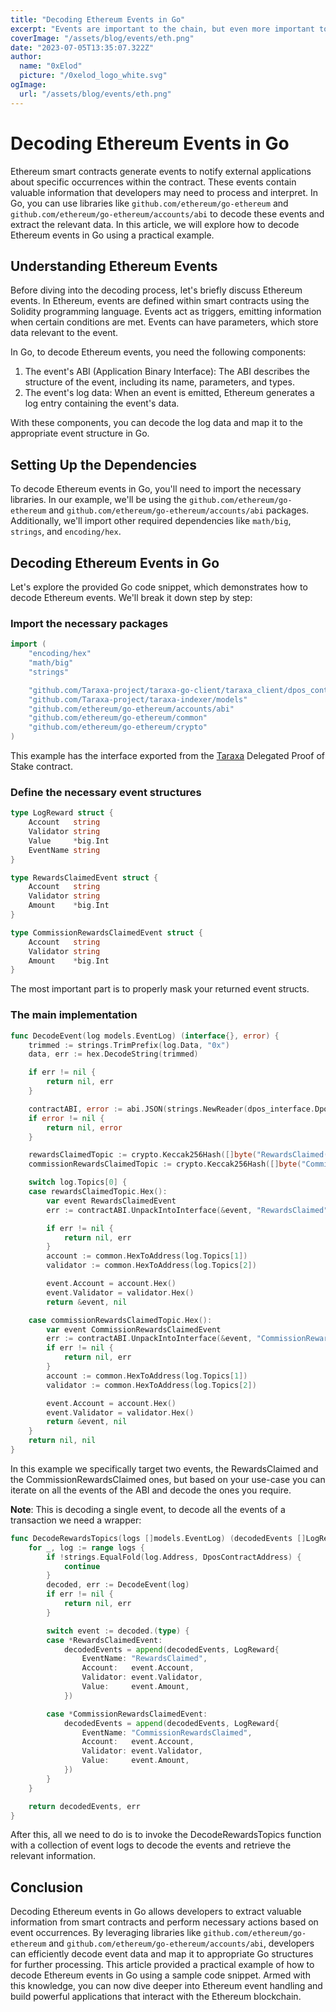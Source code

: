 ```yaml
---
title: "Decoding Ethereum Events in Go"
excerpt: "Events are important to the chain, but even more important to external systems. If you ever need to monitor the lifecycle of a smart contract, knowing how to decode them is essential. This article will explain, with an official example from Taraxa's DPOS contract how to do that in Golang."
coverImage: "/assets/blog/events/eth.png"
date: "2023-07-05T13:35:07.322Z"
author:
  name: "0xElod"
  picture: "/0xelod_logo_white.svg"
ogImage:
  url: "/assets/blog/events/eth.png"
---
```



# Decoding Ethereum Events in Go

Ethereum smart contracts generate events to notify external applications about specific occurrences within the contract. These events contain valuable information that developers may need to process and interpret. In Go, you can use libraries like `github.com/ethereum/go-ethereum` and `github.com/ethereum/go-ethereum/accounts/abi` to decode these events and extract the relevant data. In this article, we will explore how to decode Ethereum events in Go using a practical example.

## Understanding Ethereum Events

Before diving into the decoding process, let's briefly discuss Ethereum events. In Ethereum, events are defined within smart contracts using the Solidity programming language. Events act as triggers, emitting information when certain conditions are met. Events can have parameters, which store data relevant to the event.

In Go, to decode Ethereum events, you need the following components:

1. The event's ABI (Application Binary Interface): The ABI describes the structure of the event, including its name, parameters, and types.
2. The event's log data: When an event is emitted, Ethereum generates a log entry containing the event's data.

With these components, you can decode the log data and map it to the appropriate event structure in Go.

## Setting Up the Dependencies

To decode Ethereum events in Go, you'll need to import the necessary libraries. In our example, we'll be using the `github.com/ethereum/go-ethereum` and `github.com/ethereum/go-ethereum/accounts/abi` packages. Additionally, we'll import other required dependencies like `math/big`, `strings`, and `encoding/hex`.

## Decoding Ethereum Events in Go

Let's explore the provided Go code snippet, which demonstrates how to decode Ethereum events. We'll break it down step by step:

### Import the necessary packages

```go
import (
	"encoding/hex"
	"math/big"
	"strings"

	"github.com/Taraxa-project/taraxa-go-client/taraxa_client/dpos_contract_client/dpos_interface"
	"github.com/Taraxa-project/taraxa-indexer/models"
	"github.com/ethereum/go-ethereum/accounts/abi"
	"github.com/ethereum/go-ethereum/common"
	"github.com/ethereum/go-ethereum/crypto"
)
```

This example has the interface exported from the [Taraxa](www.taraxa.io) Delegated Proof of Stake contract.

### Define the necessary event structures

```go
type LogReward struct {
	Account   string
	Validator string
	Value     *big.Int
	EventName string
}

type RewardsClaimedEvent struct {
	Account   string
	Validator string
	Amount    *big.Int
}

type CommissionRewardsClaimedEvent struct {
	Account   string
	Validator string
	Amount    *big.Int
}
```

The most important part is to properly mask your returned event structs.

### The main implementation

```go
func DecodeEvent(log models.EventLog) (interface{}, error) {
	trimmed := strings.TrimPrefix(log.Data, "0x")
	data, err := hex.DecodeString(trimmed)

	if err != nil {
		return nil, err
	}

	contractABI, error := abi.JSON(strings.NewReader(dpos_interface.DposInterfaceABI))
	if error != nil {
		return nil, error
	}

	rewardsClaimedTopic := crypto.Keccak256Hash([]byte("RewardsClaimed(address,address,uint256)"))
	commissionRewardsClaimedTopic := crypto.Keccak256Hash([]byte("CommissionRewardsClaimed(address,address,uint256)"))

	switch log.Topics[0] {
	case rewardsClaimedTopic.Hex():
		var event RewardsClaimedEvent
		err := contractABI.UnpackIntoInterface(&event, "RewardsClaimed", data)

		if err != nil {
			return nil, err
		}
		account := common.HexToAddress(log.Topics[1])
		validator := common.HexToAddress(log.Topics[2])

		event.Account = account.Hex()
		event.Validator = validator.Hex()
		return &event, nil

	case commissionRewardsClaimedTopic.Hex():
		var event CommissionRewardsClaimedEvent
		err := contractABI.UnpackIntoInterface(&event, "CommissionRewardsClaimed", data)
		if err != nil {
			return nil, err
		}
		account := common.HexToAddress(log.Topics[1])
		validator := common.HexToAddress(log.Topics[2])

		event.Account = account.Hex()
		event.Validator = validator.Hex()
		return &event, nil
	}
	return nil, nil
}
```

In this example we specifically target two events, the RewardsClaimed and the CommissionRewardsClaimed ones, but based on your use-case you can iterate on all the events of the ABI and decode the ones you require.

**Note**: This is decoding a single event, to decode all the events of a transaction we need a wrapper:

```go
func DecodeRewardsTopics(logs []models.EventLog) (decodedEvents []LogReward, err error) {
	for _, log := range logs {
		if !strings.EqualFold(log.Address, DposContractAddress) {
			continue
		}
		decoded, err := DecodeEvent(log)
		if err != nil {
			return nil, err
		}

		switch event := decoded.(type) {
		case *RewardsClaimedEvent:
			decodedEvents = append(decodedEvents, LogReward{
				EventName: "RewardsClaimed",
				Account:   event.Account,
				Validator: event.Validator,
				Value:     event.Amount,
			})

		case *CommissionRewardsClaimedEvent:
			decodedEvents = append(decodedEvents, LogReward{
				EventName: "CommissionRewardsClaimed",
				Account:   event.Account,
				Validator: event.Validator,
				Value:     event.Amount,
			})
		}
	}

	return decodedEvents, err
}
```

After this, all we need to do is to invoke the DecodeRewardsTopics function with a collection of event logs to decode the events and retrieve the relevant information.

## Conclusion

Decoding Ethereum events in Go allows developers to extract valuable information from smart contracts and perform necessary actions based on event occurrences. By leveraging libraries like `github.com/ethereum/go-ethereum` and `github.com/ethereum/go-ethereum/accounts/abi`, developers can efficiently decode event data and map it to appropriate Go structures for further processing. This article provided a practical example of how to decode Ethereum events in Go using a sample code snippet. Armed with this knowledge, you can now dive deeper into Ethereum event handling and build powerful applications that interact with the Ethereum blockchain.